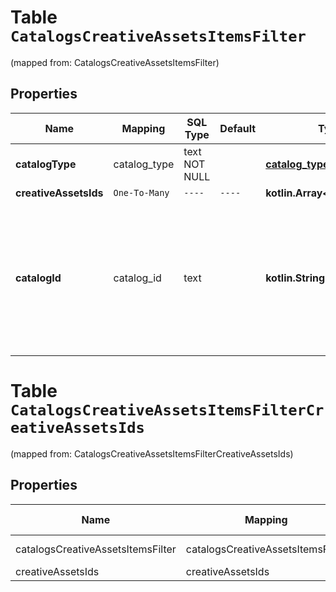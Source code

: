 
# Table `CatalogsCreativeAssetsItemsFilter`
(mapped from: CatalogsCreativeAssetsItemsFilter)

## Properties
Name | Mapping | SQL Type | Default | Type | Description | Notes
---- | ------- | -------- | ------- | ---- | ----------- | -----
**catalogType** | catalog_type | text NOT NULL |  | [**catalog_type**](#CatalogType) |  | 
**creativeAssetsIds** | `One-To-Many` | `----` | `----`  | **kotlin.Array&lt;kotlin.String&gt;** |  | 
**catalogId** | catalog_id | text |  | **kotlin.String** | Catalog id pertaining to the creative assets item. If not provided, default to oldest creative assets catalog |  [optional]



# **Table `CatalogsCreativeAssetsItemsFilterCreativeAssetsIds`**
(mapped from: CatalogsCreativeAssetsItemsFilterCreativeAssetsIds)

## Properties
Name | Mapping | SQL Type | Default | Type | Description | Notes
---- | ------- | -------- | ------- | ---- | ----------- | -----
catalogsCreativeAssetsItemsFilter | catalogsCreativeAssetsItemsFilter | long | | kotlin.Long | Primary Key | *one*
creativeAssetsIds | creativeAssetsIds | text | | kotlin.String | Foreign Key | *many*




